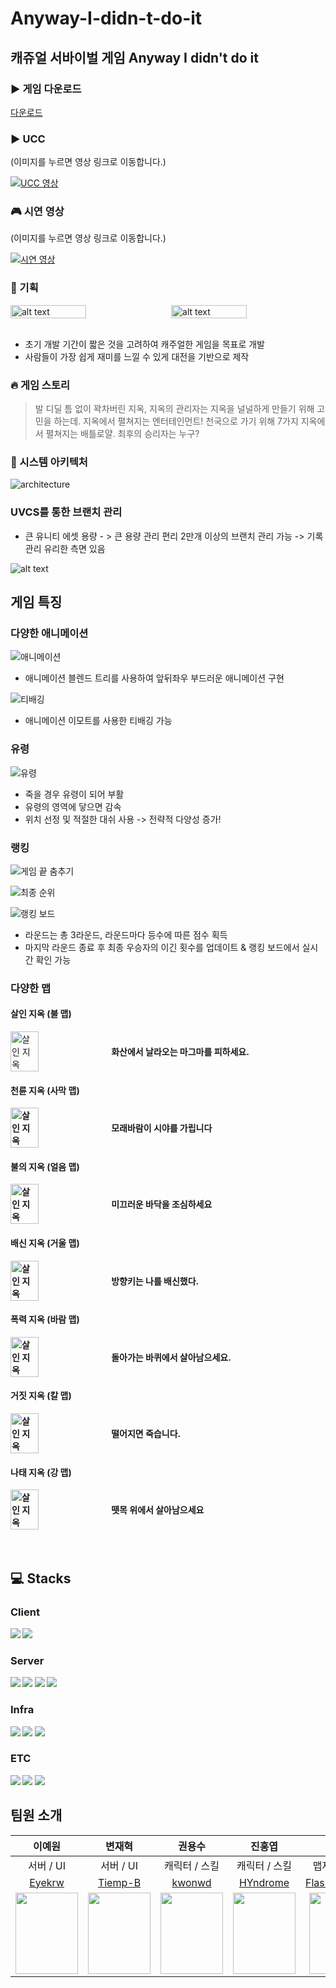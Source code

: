 # Anyway-I-didn-t-do-it

## 캐쥬얼 서바이벌 게임 Anyway I didn't do it

### ▶️ 게임 다운로드
[다운로드](https://drive.google.com/file/d/1b3TXgJGHpKOPWpgxMa-0w5cXBSAams4p/view?usp=drive_link)

### ▶️ UCC

(이미지를 누르면 영상 링크로 이동합니다.)

[![UCC 영상](http://img.youtube.com/vi/HOwiTeRc6-E/0.jpg)](https://www.youtube.com/watch?v=HOwiTeRc6-E)

### 🎮 시연 영상

(이미지를 누르면 영상 링크로 이동합니다.)

[![시연 영상](http://img.youtube.com/vi/mzCqQ7Afbu0/0.jpg)](https://www.youtube.com/watch?v=mzCqQ7Afbu0)

### 📑 기획

<div style="display: flex; justify-content: space-between;">
  <img src="images/image.png" alt="alt text" style="width: 49%;">
  <img src="images/image-1.png" alt="alt text" style="width: 49%;">
</div>
<br>

- 초기 개발 기간이 짧은 것을 고려하여 캐주얼한 게임을 목표로 개발
- 사람들이 가장 쉽게 재미를 느낄 수 있게 대전을 기반으로 제작

### 🔥 게임 스토리

> 발 디딜 틈 없이 꽉차버린 지옥, 지옥의 관리자는 지옥을 널널하게 만들기 위해 고민을 하는데.
> 지옥에서 펼쳐지는 엔터테인먼트!
> 천국으로 가기 위해 7가지 지옥에서 펼쳐지는 배틀로얄.
> 최후의 승리자는 누구?

### 📂 시스템 아키텍처

![architecture](images/architecture.png)

### UVCS를 통한 브랜치 관리

- 큰 유니티 에셋 용량 - > 큰 용량 관리 편리 2만개 이상의 브랜치 관리 가능
  -> 기록 관리 유리한 측면 있음

![alt text](images/uvcs.gif)

## 게임 특징

### 다양한 애니메이션

![애니메이션](<images/다양한 애니메이션.gif>)

- 애니메이션 블렌드 트리를 사용하여 앞뒤좌우 부드러운 애니메이션 구현

![티배깅](images/티배깅.gif)

- 애니메이션 이모트를 사용한 티배깅 가능

### 유령

![유령](images/유령.gif)

- 죽을 경우 유령이 되어 부활
- 유령의 영역에 닿으면 감속
- 위치 선정 및 적절한 대쉬 사용 -> 전략적 다양성 증가!

### 랭킹

![게임 끝 춤추기](<images/게임 끝 춤추기.gif>)

![최종 순위](<images/최종 순위.gif>)

![랭킹 보드](<images/랭킹 보드.png>)

- 라운드는 총 3라운드, 라운드마다 등수에 따른 점수 획득
- 마지막 라운드 종료 후 최종 우승자의 이긴 횟수를 업데이트 & 랭킹 보드에서 실시간 확인 가능

### 다양한 맵

#### 살인 지옥 (불 맵)

<div style="display: flex; align-items: center;">
  <img src="images/firemap.png" alt="살인 지옥" style="width: 30%;"/>
  <div style="width: 50%; padding-left: 10px;">
    <strong>화산에서 날라오는 마그마를 피하세요.
  </div>
</div>

#### 천륜 지옥 (사막 맵)

<div style="display: flex; align-items: center;">
  <img src="images/desertmap.png" alt="살인 지옥" style="width: 30%;"/>
  <div style="width: 50%; padding-left: 10px;">
    <strong>모래바람이 시야를 가립니다
  </div>
</div>

#### 불의 지옥 (얼음 맵)

<div style="display: flex; align-items: center;">
  <img src="images/icemap.png" alt="살인 지옥" style="width: 30%;"/>
  <div style="width: 50%; padding-left: 10px;">
    <strong>미끄러운 바닥을
	조심하세요
  </div>
</div>

#### 배신 지옥 (거울 맵)

<div style="display: flex; align-items: center;">
  <img src="images/mirrormap.png" alt="살인 지옥" style="width: 30%;"/>
  <div style="width: 50%; padding-left: 10px;">
    <strong>방향키는 나를 배신했다.
  </div>
</div>

#### 폭력 지옥 (바람 맵)

<div style="display: flex; align-items: center;">
  <img src="images/windmap.png" alt="살인 지옥" style="width: 30%;"/>
  <div style="width: 50%; padding-left: 10px;">
    <strong>돌아가는 바퀴에서 살아남으세요.
  </div>
</div>

#### 거짓 지옥 (칼 맵)

<div style="display: flex; align-items: center;">
  <img src="images/swordmap.png" alt="살인 지옥" style="width: 30%;"/>
  <div style="width: 50%; padding-left: 10px;">
    <strong>떨어지면 죽습니다.
  </div>
</div>

#### 나태 지옥 (강 맵)

<div style="display: flex; align-items: center;">
  <img src="images/rivermap.png" alt="살인 지옥" style="width: 30%;"/>
  <div style="width: 50%; padding-left: 10px;">
    <strong>뗏목 위에서 살아남으세요
  </div>
</div>
<br>
<br>

## 💻 Stacks

### Client

<img src="https://img.shields.io/badge/unity-%23000000.svg?style=for-the-badge&logo=unity&logoColor=white">
<img src="https://img.shields.io/badge/photon-004480?style=for-the-badge&logo=photon&logoColor=white">

### Server

<img src="https://img.shields.io/badge/java-007396?style=for-the-badge&logo=java&logoColor=white">
<img src="https://img.shields.io/badge/springboot-6DB33F?style=for-the-badge&logo=springboot&logoColor=white">
<img src="https://img.shields.io/badge/mysql-4479A1?style=for-the-badge&logo=mysql&logoColor=white">
<img src="https://img.shields.io/badge/MongoDB-47A248?style=for-the-badge&logo=mongodb&logoColor=white">

### Infra

<img src="https://img.shields.io/badge/Docker-2496ED?style=for-the-badge&logo=Docker&logoColor=white">
<img src="https://img.shields.io/badge/Jenkins-D24939?style=for-the-badge&logo=Jenkins&logoColor=white">
<img src="https://img.shields.io/badge/AmazonEC2-FF9900?style=for-the-badge&logo=AmazonEC2&logoColor=white">

### ETC

<img src="https://img.shields.io/badge/git-F05032?style=for-the-badge&logo=git&logoColor=white">
<img src="https://img.shields.io/badge/GitLab-FC6D26?style=for-the-badge&logo=GitLab&logoColor=white">
<img src="https://img.shields.io/badge/UVCS-ff4300?style=for-the-badge&logo=UVCS&logoColor=white">

## 팀원 소개

|                                             이예원                                             |                                             변재혁                                              |                                             권용수                                              |                                             진홍엽                                              |                                             정기영                                              |                                             조민우                                              |
| :--------------------------------------------------------------------------------------------: | :---------------------------------------------------------------------------------------------: | :---------------------------------------------------------------------------------------------: | :---------------------------------------------------------------------------------------------: | :---------------------------------------------------------------------------------------------: | :---------------------------------------------------------------------------------------------: |
|                                           서버 / UI                                            |                                            서버 / UI                                            |                                          캐릭터 / 스킬                                          |                                          캐릭터 / 스킬                                          |                                          맵제작 / 화살                                          |                                          맵제작 / 화살                                          |
|                              [Eyekrw](https://github.com/Eyekrw)                               |                              [Tiemp-B](https://github.com/Tiemp-B)                              |                               [kwonwd](https://github.com/kwonwd)                               |                             [HYndrome](https://github.com/HYndrome)                             |                       [FlashingFuture](https://github.com/FlashingFuture)                       |                             [mauercho](https://github.com/mauercho)                             |
| <img src = "https://avatars.githubusercontent.com/u/62163559?v=4" width ="100" height = "130"> | <img src = "https://avatars.githubusercontent.com/u/174084520?v=4" width ="100" height = "130"> | <img src = "https://avatars.githubusercontent.com/u/156151476?v=4" width ="100" height = "130"> | <img src = "https://avatars.githubusercontent.com/u/118808892?v=4" width ="100" height = "130"> | <img src = "https://avatars.githubusercontent.com/u/148306893?v=4" width ="100" height = "130"> | <img src = "https://avatars.githubusercontent.com/u/156387215?v=4" width ="100" height = "130"> |
